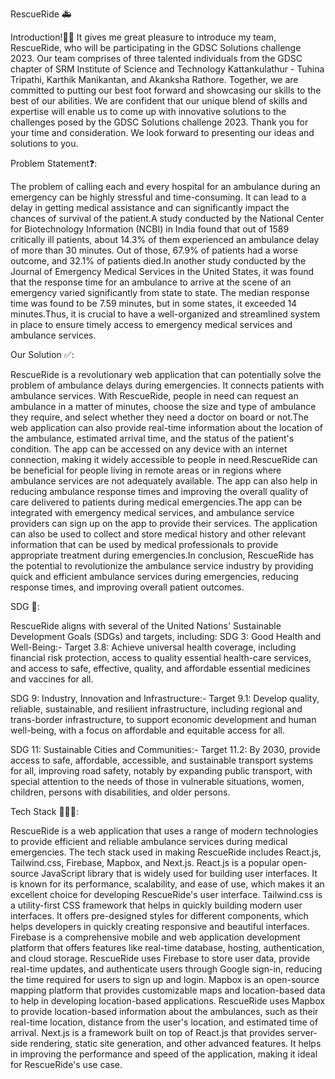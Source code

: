 RescueRide 🚑


Introduction!👋🏽
It gives me great pleasure to introduce my team, RescueRide, who will be participating in the GDSC Solutions challenge 2023. Our team comprises of three talented individuals from the GDSC chapter of SRM Institute of Science and Technology Kattankulathur - Tuhina Tripathi, Karthik Manikantan, and Akanksha Rathore. Together, we are committed to putting our best foot forward and showcasing our skills to the best of our abilities. We are confident that our unique blend of skills and expertise will enable us to come up with innovative solutions to the challenges posed by the GDSC Solutions challenge 2023. Thank you for your time and consideration. We look forward to presenting our ideas and solutions to you.

Problem Statement❓:

The problem of calling each and every hospital for an ambulance during an emergency can be highly stressful and time-consuming. It can lead to a delay in getting medical assistance and can significantly impact the chances of survival of the patient.A study conducted by the National Center for Biotechnology Information (NCBI) in India found that out of 1589 critically ill patients, about 14.3% of them experienced an ambulance delay of more than 30 minutes. Out of those, 67.9% of patients had a worse outcome, and 32.1% of patients died.In another study conducted by the Journal of Emergency Medical Services in the United States, it was found that the response time for an ambulance to arrive at the scene of an emergency varied significantly from state to state. The median response time was found to be 7.59 minutes, but in some states, it exceeded 14 minutes.Thus, it is crucial to have a well-organized and streamlined system in place to ensure timely access to emergency medical services and ambulance services.

Our Solution ✅:

RescueRide is a revolutionary web application that can potentially solve the problem of ambulance delays during emergencies. It connects patients with ambulance services. With RescueRide, people in need can request an ambulance in a matter of minutes, choose the size and type of ambulance they require, and select whether they need a doctor on board or not.The web application can also provide real-time information about the location of the ambulance, estimated arrival time, and the status of the patient's condition. The app can be accessed on any device with an internet connection, making it widely accessible to people in need.RescueRide can be beneficial for people living in remote areas or in regions where ambulance services are not adequately available. The app can also help in reducing ambulance response times and improving the overall quality of care delivered to patients during medical emergencies.The app can be integrated with emergency medical services, and ambulance service providers can sign up on the app to provide their services. The application can also be used to collect and store medical history and other relevant information that can be used by medical professionals to provide appropriate treatment during emergencies.In conclusion, RescueRide has the potential to revolutionize the ambulance service industry by providing quick and efficient ambulance services during emergencies, reducing response times, and improving overall patient outcomes.

SDG 🎯:

RescueRide aligns with several of the United Nations' Sustainable Development Goals (SDGs) and targets, including:
SDG 3: Good Health and Well-Being:- Target 3.8: Achieve universal health coverage, including financial risk protection, access to quality essential health-care services, and access to safe, effective, quality, and affordable essential medicines and vaccines for all.

SDG 9: Industry, Innovation and Infrastructure:- Target 9.1: Develop quality, reliable, sustainable, and resilient infrastructure, including regional and trans-border infrastructure, to support economic development and human well-being, with a focus on affordable and equitable access for all.

SDG 11: Sustainable Cities and Communities:- Target 11.2: By 2030, provide access to safe, affordable, accessible, and sustainable transport systems for all, improving road safety, notably by expanding public transport, with special attention to the needs of those in vulnerable situations, women, children, persons with disabilities, and older persons.

Tech Stack 👩🏽‍💻:

RescueRide is a web application that uses a range of modern technologies to provide efficient and reliable ambulance services during medical emergencies. The tech stack used in making RescueRide includes React.js, Tailwind.css, Firebase, Mapbox, and Next.js. React.js is a popular open-source JavaScript library that is widely used for building user interfaces. It is known for its performance, scalability, and ease of use, which makes it an excellent choice for developing RescueRide's user interface. Tailwind.css is a utility-first CSS framework that helps in quickly building modern user interfaces. It offers pre-designed styles for different components, which helps developers in quickly creating responsive and beautiful interfaces. Firebase is a comprehensive mobile and web application development platform that offers features like real-time database, hosting, authentication, and cloud storage. RescueRide uses Firebase to store user data, provide real-time updates, and authenticate users through Google sign-in, reducing the time required for users to sign up and login. Mapbox is an open-source mapping platform that provides customizable maps and location-based data to help in developing location-based applications. RescueRide uses Mapbox to provide location-based information about the ambulances, such as their real-time location, distance from the user's location, and estimated time of arrival. Next.js is a framework built on top of React.js that provides server-side rendering, static site generation, and other advanced features. It helps in improving the performance and speed of the application, making it ideal for RescueRide's use case.

